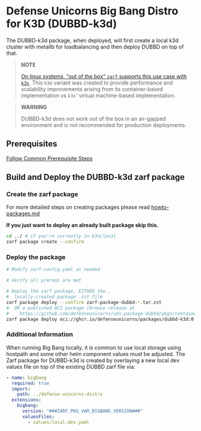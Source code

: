 # Defense Unicorns Big Bang Distro for K3D (DUBBD-k3d)

The DUBBD-k3d package, when deployed, will first create a local k3d cluster with metallb for loadbalancing and then deploy DUBBD on top of that.

> **NOTE**
>
> [On linux systems, "out of the box" `zarf` supports this use case with `k3s`](https://docs.zarf.dev/docs/zarf-tutorials/creating-a-k8s-cluster-with-zarf). This `k3d` variant was created to provide performance and scalability improvements arising from its container-based implementation vs `k3s`' virtual machine-based implementation.

> **WARNING**
>
> DUBBD-k3d does not work out of the box in an air-gapped environment and is not recommended for production deployments.

## Prerequisites

[Follow Common Prerequisite Steps](../docs/prereq-steps.md)

## Build and Deploy the DUBBD-k3d zarf package

### Create the zarf package

For more detailed steps on creating packages please read [howto-packages.md](../docs/howto-packages.md)

**If you just want to deploy an already built package skip this.**

```bash
cd ../ # if you're currently in k3d/local
zarf package create --confirm
```

### Deploy the package

```bash
# Modify zarf-config.yaml as needed

# Verify all prereqs are met

# Deploy the zarf package, EITHER the..
#  locally-created package .zst file
zarf package deploy --confirm zarf-package-dubbd-*.tar.zst
#  OR a published OCI package (browse release at
#    https://github.com/defenseunicorns/uds-package-dubbd/pkgs/container/packages%2Fdubbd-k3d)
zarf package deploy oci://ghcr.io/defenseunicorns/packages/dubbd-k3d:0.0.1-amd64 --oci-concurrency=15
```

### Additional Information

When running Big Bang locally, it is common to use local storage using hostpath and some other helm component values must be adjusted. The Zarf package for DUBBD-k3d is created by overlaying a new local dev values file on top of the existing DUBBD zarf file via:

```yaml
- name: bigbang
  required: true
  import:
    path: ../defense-unicorns-distro
  extensions:
    bigbang:
      version: "###ZARF_PKG_VAR_BIGBANG_VERSION###"
      valuesFiles:
        - values/local-dev.yaml
```
